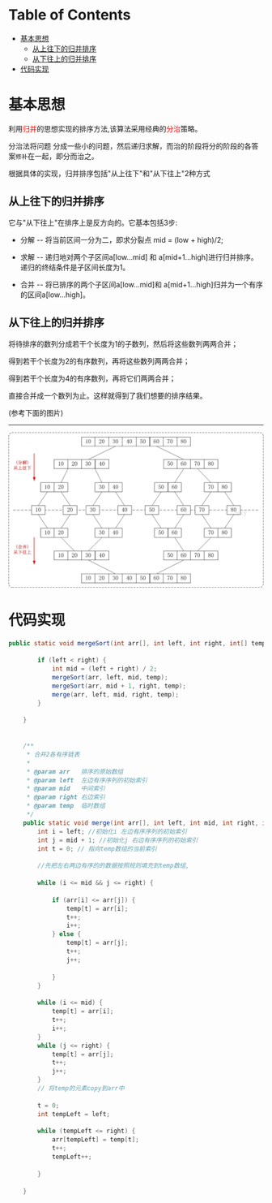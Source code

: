 # Table of Contents

* [基本思想](#基本思想)
  * [从上往下的归并排序](#从上往下的归并排序)
  * [从下往上的归并排序](#从下往上的归并排序)
* [代码实现](#代码实现)




# 基本思想

利用<font color=red>归并</font>的思想实现的排序方法,该算法采用经典的<font color=red>分治</font>策略。

分治法将问题 分成一些小的问题，然后递归求解，而治的阶段将分的阶段的各答案`修补`在一起，即分而治之。

根据具体的实现，归并排序包括"从上往下"和"从下往上"2种方式





## 从上往下的归并排序 
它与"从下往上"在排序上是反方向的。它基本包括3步: 

+ 分解 -- 将当前区间一分为二，即求分裂点 mid = (low + high)/2; 

+ 求解 -- 递归地对两个子区间a[low...mid] 和 a[mid+1...high]进行归并排序。递归的终结条件是子区间长度为1。 

+ 合并 -- 将已排序的两个子区间a[low...mid]和 a[mid+1...high]归并为一个有序的区间a[low...high]。

  

## 从下往上的归并排序

将待排序的数列分成若干个长度为1的子数列，然后将这些数列两两合并；

得到若干个长度为2的有序数列，再将这些数列两两合并；

得到若干个长度为4的有序数列，再将它们两两合并；

直接合并成一个数列为止。这样就得到了我们想要的排序结果。

(参考下面的图片) 

****


<div align=left>
	<img src=".images/alg-sort-merge-1.jpg" width="">
</div>



# 代码实现

```java
public static void mergeSort(int arr[], int left, int right, int[] temp) {

        if (left < right) {
            int mid = (left + right) / 2;
            mergeSort(arr, left, mid, temp);
            mergeSort(arr, mid + 1, right, temp);
            merge(arr, left, mid, right, temp);
        }

    }


    /**
     * 合并2各有序链表
     *
     * @param arr   排序的原始数组
     * @param left  左边有序序列的初始索引
     * @param mid   中间索引
     * @param right 右边索引
     * @param temp  临时数组
     */
    public static void merge(int arr[], int left, int mid, int right, int[] temp) {
        int i = left; //初始化i 左边有序序列的初始索引
        int j = mid + 1; //初始化j 右边有序序列的初始索引
        int t = 0; // 指向temp数组的当前索引

        //先把左右两边有序的的数据按照规则填充到temp数组,

        while (i <= mid && j <= right) {

            if (arr[i] <= arr[j]) {
                temp[t] = arr[i];
                t++;
                i++;
            } else {
                temp[t] = arr[j];
                t++;
                j++;

            }
        }

        while (i <= mid) {
            temp[t] = arr[i];
            t++;
            i++;
        }
        while (j <= right) {
            temp[t] = arr[j];
            t++;
            j++;
        }
        // 将temp的元素copy到arr中

        t = 0;
        int tempLeft = left;

        while (tempLeft <= right) {
            arr[tempLeft] = temp[t];
            t++;
            tempLeft++;

        }

    }
```
